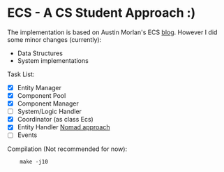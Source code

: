 # ECS - A CS Student Approach :)

The implementation is based on Austin Morlan's ECS [blog](https://austinmorlan.com/posts/entity_component_system/). However I did some minor changes (currently):
- Data Structures
- System implementations

Task List:

- [x] Entity Manager
- [x] Component Pool
- [x] Component Manager
- [ ] System/Logic Handler
- [x] Coordinator (as class Ecs)
- [x] Entity Handler [Nomad approach](https://medium.com/@savas/nomad-game-engine-part-4-2-adding-handles-8d299d80c7d0)
- [ ] Events

Compilation (Not recommended for now):
```
    make -j10
```
